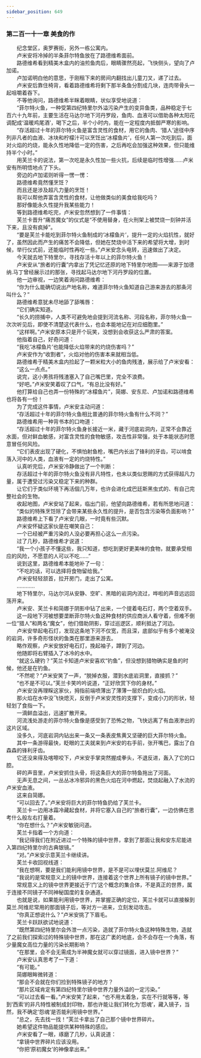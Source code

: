 ```yaml
---
sidebar_position: 649
---
```

### 第二百一十一章 美食的作  


　　纪念堂区，奥罗赛街，另外一栋公寓内。  
　　卢米安将冷掉的半条菲尔特鱼放在了路德维希面前。  
　　路德维希看到精美木盒内的油煎鱼肉后，眼睛骤然亮起，飞快侧头，望向了卢加诺。  
　　卢加诺明白他的意思，于刚租下来的房间内翻找出儿童刀叉，递了过去。  
　　卢米安后靠住椅背，看着路德维希将剩下那半条鱼分割成几块，连肉带骨头一起咀嚼着吞下。  
　　不等他询问，路德维希半眯着眼睛，状似享受地说道：  
　　“菲尔特火鱼，一种受第四纪特里尔外溢污染产生的变异鱼类，品种稳定于七百六十九年前，主要生活在马达尔地下河丹罗段，鱼肉、血液可以借助各种太阳花调配成‘温暖鸡尾酒’，喝下之后，半个小时内，能在一定程度内抵御严寒的影响。  
　　“存活超过十年的菲尔特火鱼是富含灵性的食材，用它的鱼肉、‘猎人’途径中序列非凡者的血液、冰块和柠檬汁可以烹饪出‘冰檬鱼片’，任何人第一次吃到后，面对火焰的灼烧，能永久性地降低一定的伤害，之后再吃会加强这种效果，但只能维持半个小时。”  
　　用芙兰卡的说法，第一次吃是永久性加一些火抗，后续是临时性增强……卢米安有所明悟地点了下头。  
　　旁边的卢加诺则听得一愣一愣：  
　　路德维希竟然懂烹饪？  
　　而且还是涉及超凡力量的烹饪！  
　　我可以帮他弄富含灵性的食材，让他做类似的美食给我吃吗？  
　　那好像能永久性提升我某些能力！  
　　等到路德维希吃完，卢米安忽然想到了一件事情：  
　　芙兰卡晋升“痛苦魔女”的仪式是“不使用替身，在火刑架上被焚烧一刻钟并活下来，且没有疯掉”。  
　　“要是芙兰卡能吃到菲尔特火鱼制成的‘冰檬鱼片’，提升一定的火焰抗性，就好了，虽然因此而产生的痛苦不会降低，但她在焚烧中活下来的希望将大增，到时候，举行仪式前，还能临时性再吃一些。”卢米安念头电转，迅速做出了决定。  
　　今天就去地下特里尔，寻找存活十年以上的菲尔特火鱼！  
　　卢米安从“旅者的行囊”内拿出了凭记忆还原的地下特里尔地图——来源于加德纳.马丁曾经展示过的那张，寻找起马达尔地下河丹罗段的位置。  
　　他一边审视，一边笑着询问路德维希：  
　　“你为什么能确切说出产地名称，难道菲尔特火鱼知道自己游来游去的那条河叫什么？”  
　　路德维希意犹未尽地舔了舔嘴唇：  
　　“它们确实知道。  
　　“长久的捞捕中，人类不可避免地会提到河流名称、河段名称，菲尔特火鱼一次次听见后，即使不清楚这代表什么，也会本能地记在对应细胞里。”  
　　“这样啊。”卢米安原本只是开个玩笑，没想到会收获这么严肃的答案。  
　　他指着自己，好奇问道：  
　　“我吃‘冰檬鱼片’也能降低火焰带来的灼烧伤害吗？”  
　　卢米安作为“收割者”，火焰对他的伤害本来就相当低。  
　　路德维希于精美木盒内捡起了一颗米粒大小的鱼肉残渣，展示给了卢米安看：  
　　“这么一点点。”  
　　说完，这小男孩将残渣塞入了自己嘴巴里，完全不浪费。  
　　“好吧。”卢米安笑着叹了口气，“有总比没有好。”  
　　他打算给自己也弄一份特殊的“冰檬鱼片”，简娜、安东尼、卢加诺和路德维希也将各有一份！  
　　为了完成这件事情，卢米安主动问道：  
　　“存活超过十年的菲尔特火鱼相比普通的菲尔特火鱼有什么不同？”  
　　路德维希用一种背书本的口吻道：  
　　“存活超过十年的菲尔特火鱼身长接近一米，藏于河底岩洞内，正常不会靠近水面，但对鲜血敏感，对富含灵性的食物敏感，攻击性非常强，处于本能状态时愿意冒任何风险。  
　　“它们表皮出现了硬化，不惧怕射鱼枪，嘴巴内长出了锋利的牙齿，可以啃食落入河中的人类，血液有一定的灼烧特性。”  
　　认真听完后，卢米安冷静做出了一个判断：  
　　存活超过十年的菲尔特火鱼没有非凡特性，也未以类似恩赐的方式获得超凡力量，属于遭受过污染又稳定下来的种群。  
　　让它们于类似环境下再活個几万年，也许会进化成巴廷斯黑虫式的、有自己完整社会的生物。  
　　收起地图，卢米安站了起来，临出门前，他望向路德维希，若有所思地问道：  
　　“类似的特殊烹饪除了会带来某些永久性的提升，是否包含污染等负面影响？”  
　　路德维希上下看了卢米安几眼，一时竟有些沉默。  
　　卢米安怀疑这家伙是在嘲笑自己：  
　　一个已经被严重污染的人没必要再担心这么一点污染。  
　　过了几秒，路德维希才说道：  
　　“我一个小孩子不懂这些，我只知道，想吃到更好更美味的食物，就要承受相应的风险，不愿意的人可以不吃……”  
　　说到这里，路德维希本能地补了一句：  
　　“不吃的话，可以选择将食物留给我。”  
　　卢米安轻轻颔首，拉开房门，走出了公寓。  
　　…………  
　　地下特里尔，马达尔河从安静、空旷、黑暗的岩洞内流过，哗啦的声音远远回荡开来。  
　　卢米安、芙兰卡和简娜于阴影中钻了出来，一个提着电石灯，两个空着双手。  
　　这一段地下河被想要垄断菲尔特火鱼这种食材的供应商派人看守着，但难不倒一位“猎人”和两名“魔女”，他们借助阴影，穿过巡逻区，顺利抵达了河边。  
　　卢米安举起电石灯，发现这条地下河不仅宽，而且深，底部似乎有多个被淹没的岩洞，许多奇形怪状的鱼类在那里游来游去。  
　　略作观察，卢米安放好电石灯，挽起袖子，蹲到了河边。  
　　他随即将右臂插入了冰冷的水中。  
　　“就这么硬钓？”芙兰卡知道卢米安喜欢“钓鱼”，但没想到猎物确实是鱼的时候，他还是在钓鱼。  
　　“不然呢？”卢米安笑了一声，“脱掉衣服，潜到水底岩洞里，直接抓？”  
　　“也不是不可以。”芙兰卡笑吟吟说道，“正好欣赏下你的身材。”  
　　卢米安没再理睬这家伙，拇指前端喷薄出了薄薄一层炽白的火焰。  
　　那火焰在水中没飞快熄灭，反倒于卢米安灵性的支撑下，变成小刀的形状，轻轻划了食指一下。  
　　一滴鲜血溢出，迅速扩散开来。  
　　河流浅处游走的菲尔特火鱼像是感受到了恐怖之物，飞快远离了有血液渗出的这片区域。  
　　没多久，河底岩洞内钻出来一条又一条表皮焦黄又坚硬的巨大菲尔特火鱼。  
　　其中一条游得最快，眨眼的工夫就来到卢米安的右手前，张开嘴巴，露出了白森森的锋利牙齿。  
　　它还没来得及喀嚓咬下，卢米安手掌突然握成拳头，不退反进，轰入了它的口腔。  
　　砰的声音里，卢米安抓住头骨，将这条巨大的菲尔特鱼拖出了河面。  
　　无声无息之间，一丛丛冰冷邪异的黑色火焰在河中燃起，焚烧起融入了水流的卢米安血液。  
　　这来自简娜。  
　　“可以回去了。”卢米安将巨大的菲尔特鱼扔给了芙兰卡。  
　　芙兰卡一边用冰霜冷藏起食材，并将它塞入自己的“旅者行囊”，一边仿佛在思考什么般左右打量着。  
　　“你在想什么？”卢米安敏锐问道。  
　　芙兰卡指着一个方向道：  
　　“我记得我们在附近进过一个特殊的镜中世界，拿到了那面让我和安东尼能进入第四纪特里尔的古典银镜。”  
　　“对。”卢米安示意芙兰卡继续讲。  
　　芙兰卡收回视线道：  
　　“我在想啊，要是我们能利用镜中世界，是不是可以埋伏莫兰.阿维尼？  
　　“我说的是常规意义上的镜中世界，连接着这个世界上所有镜子的镜中世界。”  
　　常规意义上的镜中世界更接近于‘门’这个概念的集合体，不是真正的世界，属于连接不同镜子不同神秘国度的复杂通道。  
　　也就是说，如果能利用镜中世界，并掌握正确的定位，芙兰卡就可以直接躲到莫兰.阿维尼常用的那面镜子后，等对方一进来，立刻发动攻击。  
　　“你真正想说什么？”卢米安挑了下眉毛。  
　　芙兰卡跃跃欲试地说道：  
　　“既然第四纪特里尔会外泄一点污染，造就了菲尔特火鱼这种特殊生物，造就了之前我们探索过的特殊镜中世界，那在这广袤的地底，会不会存在一个角落，有少量魔女高位力量的污染长期影响？  
　　“在那里，会不会无需成为半神魔女就可以穿过镜面，进入镜中世界？”  
　　卢米安认真思考了一下道：  
　　“有可能。”  
　　简娜眼眸微转道：  
　　“那会不会就在你们捡到特殊镜子的地方？  
　　“那片区域肯定有第四纪特里尔镜中世界力量外溢的一定污染。”  
　　“可以过去看一看。”卢米安笑了起来，“也不用太着急，实在不行就等等，等到‘西索’的非凡特性被制成封印物，那也许能让我们转化为‘怨魂’，藏入镜子，当然，我不确定‘怨魂’是否能利用镜中世界。”  
　　“总之，先去找一找！”芙兰卡拿出了自己那个镜中世界碎片。  
　　她希望这件物品能提供某种特殊的感应。  
　　卢米安看了一眼，琢磨了几秒，认真说道：  
　　“拿镜中世界碎片应该没用。  
　　“你把‘原初魔女’的神像拿出来。”  

